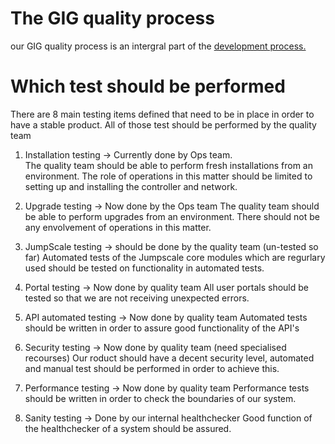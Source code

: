 # The GIG quality process
our GIG quality process is an intergral part of the [development process.](https://gig.gitbooks.io/agile/content/CodingCycle.html)

# Which test should be performed

There are 8 main testing items defined that need to be in place in order to have a stable product. All of those test should be performed by the quality team

1. Installation testing → Currently done by Ops team.  
The quality team should be able to perform fresh installations from an environment. The role of operations in this matter should be limited to setting up and installing the controller and network.  

2. Upgrade testing → Now done by the Ops team
The quality team should be able to perform upgrades from an environment. There should not be any envolvement of operations in this matter.

3. JumpScale testing → should be done by the quality team (un-tested so far)
Automated tests of the Jumpscale core modules which are regurlary used should be tested on functionality in automated tests.

4. Portal testing → Now done by quality team
All user portals should be tested so that we are not receiving unexpected errors.

5. API automated testing → Now done by quality team
Automated tests should be written in order to assure good functionality of the API's

6. Security testing → Now done by quality team (need specialised recourses)
Our roduct should have a decent security level, automated and manual test should be performed in order to achieve this.

7. Performance testing → Now done by quality team
Performance tests should be written in order to check the boundaries of our system.

8. Sanity testing → Done by our internal healthchecker
Good function of the healthchecker of a system should be assured.
